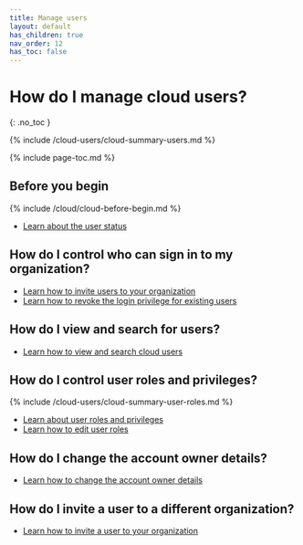 ```yaml
---
title: Manage users
layout: default
has_children: true
nav_order: 12
has_toc: false
---
```


# How do I manage cloud users?
{: .no_toc }

{% include /cloud-users/cloud-summary-users.md %}

{% include page-toc.md %}

## Before you begin

{% include /cloud/cloud-before-begin.md %}
* [Learn about the user status](/docs/cloud/cloud-users/cloud-ref-user-status)

## How do I control who can sign in to my organization?

* [Learn how to invite users to your organization](/docs/cloud/cloud-users/cloud-user-invite)
* [Learn how to revoke the login privilege for existing users](/docs/cloud/cloud-users/cloud-user-deactivate)

## How do I view and search for users?

* [Learn how to view and search cloud users](/docs/cloud/cloud-users/cloud-users-view-search)

## How do I control user roles and privileges?

{% include /cloud-users/cloud-summary-user-roles.md %}

* [Learn about user roles and privileges](/docs/cloud/cloud-users/cloud-ref-user-roles)
* [Learn how to edit user roles](/docs/cloud/cloud-users/cloud-user-edit-role)

## How do I change the account owner details?

* [Learn how to change the account owner details](/docs/cloud/cloud-users/cloud-user-edit-details)

## How do I invite a user to a different organization?

* [Learn how to invite a user to your organization](/docs/cloud/cloud-users/cloud-user-invite)
